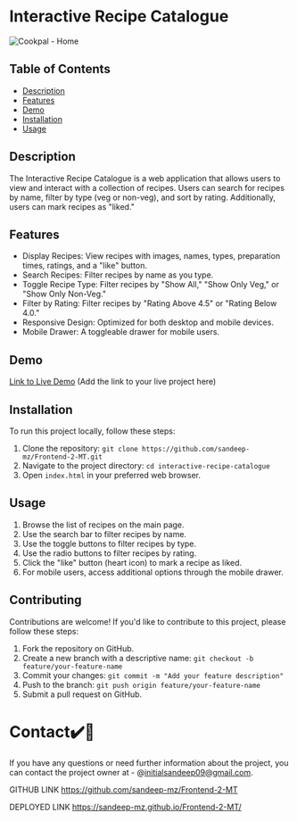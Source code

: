 # Interactive Recipe Catalogue

![Cookpal - Home](https://github.com/sandeep-mz/Frontend-2-MT/assets/108665091/90efd042-3d47-47d6-ac60-27a1f80eb104)


## Table of Contents
- [Description](#description)
- [Features](#features)
- [Demo](#demo)
- [Installation](#installation)
- [Usage](#usage)

## Description
The Interactive Recipe Catalogue is a web application that allows users to view and interact with a collection of recipes. Users can search for recipes by name, filter by type (veg or non-veg), and sort by rating. Additionally, users can mark recipes as "liked."

## Features
- Display Recipes: View recipes with images, names, types, preparation times, ratings, and a "like" button.
- Search Recipes: Filter recipes by name as you type.
- Toggle Recipe Type: Filter recipes by "Show All," "Show Only Veg," or "Show Only Non-Veg."
- Filter by Rating: Filter recipes by "Rating Above 4.5" or "Rating Below 4.0."
- Responsive Design: Optimized for both desktop and mobile devices.
- Mobile Drawer: A toggleable drawer for mobile users.

## Demo
[Link to Live Demo](https://sandeep-mz.github.io/Frontend-2-MT/) (Add the link to your live project here)

## Installation
To run this project locally, follow these steps:

1. Clone the repository: `git clone https://github.com/sandeep-mz/Frontend-2-MT.git`
2. Navigate to the project directory: `cd interactive-recipe-catalogue`
3. Open `index.html` in your preferred web browser.

## Usage
1. Browse the list of recipes on the main page.
2. Use the search bar to filter recipes by name.
3. Use the toggle buttons to filter recipes by type.
4. Use the radio buttons to filter recipes by rating.
5. Click the "like" button (heart icon) to mark a recipe as liked.
6. For mobile users, access additional options through the mobile drawer.

## Contributing
Contributions are welcome! If you'd like to contribute to this project, please follow these steps:

1. Fork the repository on GitHub.
2. Create a new branch with a descriptive name: `git checkout -b feature/your-feature-name`
3. Commit your changes: `git commit -m "Add your feature description"`
4. Push to the branch: `git push origin feature/your-feature-name`
5. Submit a pull request on GitHub.

# Contact✔️🔴

If you have any questions or need further information about the project, you can contact the project owner at - @initialsandeep09@gmail.com.

GITHUB LINK https://github.com/sandeep-mz/Frontend-2-MT

DEPLOYED LINK https://sandeep-mz.github.io/Frontend-2-MT/
